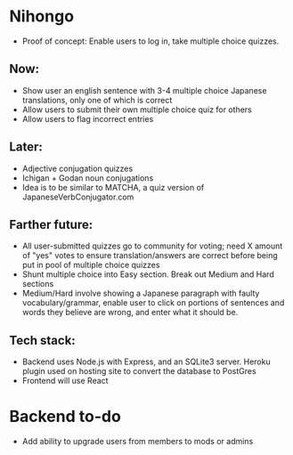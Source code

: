 # Nihongo

* Proof of concept: Enable users to log in, take multiple choice quizzes.

## Now:
* Show user an english sentence with 3-4 multiple choice Japanese translations, only one of which is correct
* Allow users to submit their own multiple choice quiz for others
* Allow users to flag incorrect entries
 
## Later: 
* Adjective conjugation quizzes
* Ichigan + Godan noun conjugations
* Idea is to be similar to MATCHA, a quiz version of JapaneseVerbConjugator.com

## Farther future:
* All user-submitted quizzes go to community for voting; need X amount of "yes" votes to ensure translation/answers are correct before being put in pool of multiple choice quizzes
* Shunt multiple choice into Easy section.  Break out Medium and Hard sections
* Medium/Hard involve showing a Japanese paragraph with faulty vocabulary/grammar, enable user to click on portions of sentences and words they believe are wrong, and enter what it should be.

## Tech stack:
* Backend uses Node.js with Express, and an SQLite3 server.  Heroku plugin used on hosting site to convert the database to PostGres
* Frontend will use React

# Backend to-do
* Add ability to upgrade users from members to mods or admins